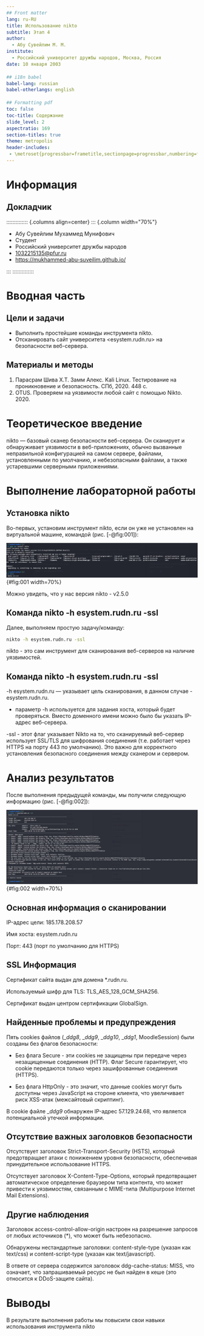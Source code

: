 ```yaml
---
## Front matter
lang: ru-RU
title: Использование nikto
subtitle: Этап 4
author:
  - Абу Сувейлим М. М.
institute:
  - Российский университет дружбы народов, Москва, Россия
date: 10 января 2003

## i18n babel
babel-lang: russian
babel-otherlangs: english

## Formatting pdf
toc: false
toc-title: Содержание
slide_level: 2
aspectratio: 169
section-titles: true
theme: metropolis
header-includes:
 - \metroset{progressbar=frametitle,sectionpage=progressbar,numbering=fraction}
---
```


# Информация

## Докладчик

:::::::::::::: {.columns align=center}
::: {.column width="70%"}

  * Абу Сувейлим Мухаммед Мунифович
  * Студент
  * Российский университет дружбы народов
  * [1032215135@pfur.ru](mailto:1032215135@pfur.ru)
  * <https://mukhammed-abu-suveilim.github.io/>

:::
::::::::::::::

# Вводная часть

## Цели и задачи

- Выполнить простейшие команды инструмента nikto.
- Отсканировать сайт университета <esystem.rudn.ru> на безопасности веб-сервера.

## Материалы и методы

1. Парасрам Шива Х.Т. Замм Алекс. Kali Linux. Тестирование на проникновение и безопасность. СПб, 2020. 448 с.
2. OTUS. Проверяем на уязвимости любой сайт с помощью Nikto. 2020.


# Теоретическое введение

nikto — базовый сканер безопасности веб-сервера. Он сканирует и обнаруживает уязвимости в веб-приложениях, обычно вызванные неправильной конфигурацией на самом сервере, файлами, установленными по умолчанию, и небезопасными файлами, а также устаревшими серверными приложениями.

# Выполнение лабораторной работы

## Установка nikto

Во-первых, установим инструмент nikto, если он уже не установлен на виртуальной машине, командой (рис. [-@fig:001]):

![Установка nikto](image/screenshot-01.jpg){#fig:001 width=70%}

Можно увидеть, что у нас версия nikto - v2.5.0

## Команда nikto -h esystem.rudn.ru -ssl

Далее, выполняем простую задачу/команду:

```bash
nikto -h esystem.rudn.ru -ssl
```

nikto - это сам инструмент для сканирования веб-серверов на наличие уязвимостей.

## Команда nikto -h esystem.rudn.ru -ssl

-h esystem.rudn.ru — указывает цель сканирования, в данном случае - esystem.rudn.ru.
- параметр -h используется для задания хоста, который будет проверяться. Вместо доменного имени можно было бы указать IP-адрес веб-сервера.

-ssl - этот флаг указывает Nikto на то, что сканируемый веб-сервер использует SSL/TLS для шифрования соединения (т.е. работает через HTTPS на порту 443 по умолчанию). Это важно для корректного установления безопасного соединения между сканером и сервером.

# Анализ результатов

После выполнения предыдущей команды, мы получили следующую информацию (рис. [-@fig:002]):


![Команда nikto -h esystem.rudn.ru -ssl](image/screenshot-03.jpg){#fig:002 width=70%}


## Основная информация о сканировании

IP-адрес цели: 185.178.208.57

Имя хоста: esystem.rudn.ru

Порт: 443 (порт по умолчанию для HTTPS)

## SSL Информация

Сертификат сайта выдан для домена *.rudn.ru.

Используемый шифр для TLS: TLS_AES_128_GCM_SHA256.

Сертификат выдан центром сертификации GlobalSign.

## Найденные проблемы и предупреждения

Пять cookies файлов (__ddg8_, __ddg9_, __ddg10_, __ddg1_, MoodleSession) были созданы без флагов безопасности:

- Без флага Secure - эти cookies не защищены при передаче через незащищенные соединения (HTTP). Флаг Secure гарантирует, что cookie передаются только через зашифрованные соединения (HTTPS).

- Без флага HttpOnly - это значит, что данные cookies могут быть доступны через JavaScript на стороне клиента, что увеличивает риск XSS-атак (межсайтовый скриптинг).

В cookie файле __ddg9_ обнаружен IP-адрес 57.129.24.68, что является потенциальной утечкой информации. 

## Отсутствие важных заголовков безопасности 

Отсутствует заголовок Strict-Transport-Security (HSTS), который предотвращает атаки с понижением уровня безопасности, обеспечивая принудительное использование HTTPS.

Отсутствует заголовок X-Content-Type-Options, который предотвращает автоматическое определение браузером типа контента, что может привести к уязвимостям, связанным с MIME-типа (Multipurpose Internet Mail Extensions).

## Другие наблюдения

Заголовок access-control-allow-origin настроен на разрешение запросов от любых источников (*), что может быть небезопасно. 

Обнаружены нестандартные заголовки: content-style-type (указан как text/css) и content-script-type (указан как text/javascript).

В ответе от сервера содержится заголовок ddg-cache-status: MISS, что означает, что запрашиваемый ресурс не был найден в кеше (это относится к DDoS-защите сайта).

# Выводы

В результате выполнения работы мы повысили свои навыки использования инструмента nikto